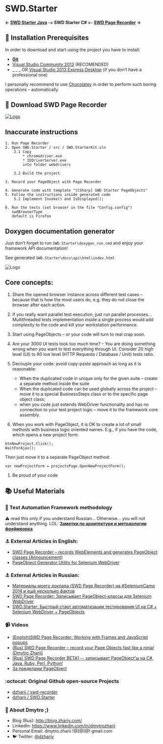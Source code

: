 SWD.Starter
===========

#### ← [SWD Starter Java](https://github.com/dzharii/Swd.StarterJ) -= SWD Starter C# =- [SWD Page Recorder](https://github.com/dzharii/swd-recorder) →

## :apple: Installation Prerequisites 
In order to download and start using the project you have to install:  

* **[Git]( http://git-scm.com/)** 
* [Visual Studio Community 2013](https://www.visualstudio.com/en-us/products/visual-studio-community-vs.aspx) (RECOMENDED)
* _ _ _ OR [Visual Studio 2013 Express Desktop]( http://www.microsoft.com/en-US/download/details.aspx?id=40787) (if you don’t have a professional one) 

I personally recommend to use [Chocolatey]( https://chocolatey.org/) in order to perform such boring operations – automatically.

## :small_red_triangle_down: Download SWD Page Recorder

[![Logo](https://github.com/dzharii/SWD.Starter/raw/master/images/page-recorder.png)](https://github.com/dzharii/swd-recorder/releases)


## Inaccurate instructions

    1. Run Page Recorder
    2. Open SWD.Starter / src / SWD.StarterKit.sln
    	2.1 Copy 
    		* chromedriver.exe
    		* IEDriverServer.exe
    		into folder webdrivers
    	
    	2.2 Build the project

    3. Record your PageObject with Page Recorder
      
    4. Generate code with template "[CSharp] SWD Starter PageObjects"
    5. Follow the instructions inside generated code
    	5.1 Implement Invoke() and IsDisplayed();

    6. Run the tests (set browser in the file "Config.config")
       swdBrowserType
       default is Firefox


## Doxygen documentation generator

Just don’t forget to run `SWD.Starter\doxygen_run.cmd` and enjoy your framework API documentation!  

See generated `SWD.Starter\docs\api\html\index.html`

![Logo](https://github.com/dzharii/SWD.Starter/raw/master/images/doxy.png)

## Core concepts: 

1. Share the opened browser instance across different test cases – because that is how the most users do, e.g. they do not close the browser after each action.  
1. If you really want parallel test execution, just run parallel processes… Multithreaded tests implementation inside a single process would add complexity to the code and kill your workstation performance.  
1. Start using PageObjects – or your code will turn to real crap soon.   
1. Are your 3000 UI tests took too much time? – You are doing something wrong when you want to test everything through UI. Consider 20 high level (UI) to 80 low level (HTTP Requests / Database / Unit) tests ratio.   
1. Decouple your code: avoid copy-paste approach as long as it is reasonable: 
   * When the duplicated code in unique only for the given suite – create a separate method inside the suite
   * When the duplicated code can be used globally across the project – move it to a special BusinessSteps class or to the specific page object class; 
   * when you code just extends WebDriver functionality and has no connection to your test project logic – move it to the framework core assembly. 

1. When you work with PageObject, it is OK to create a lot of small methods with business logic oriented names. E.g., if you have the code, which opens a new project form: 
```
btnNewProject.Click();
WaitForAjax();
```
Then just move it to a separate PageObject method: 
```
var newProjectForm = projectsPage.OpenNewProjectForm();
```
1. Be proud of your code


## :books: Useful Materials

### :blue_book: Test Automation Framework methodology 


:warning: read this only if you understand Russian... Otherwise... you will not understand anything. LOL: **[Заметки по архитектуре и методологии фреймворка](https://github.com/dzharii/SWD.Starter/blob/master/methodology_all_in_one_rus.md)**


### :anchor: External Articles in English:

* [SWD Page Recorder – records WebElements and generates PageObject classes (Announcement)](https://groups.google.com/d/msg/selenium-users/epneoHaOymk/MjjhyoBcUf4J)
* [PageObject Generator Utility for Selenium WebDriver](http://unmesh.me/2013/08/29/pageobject-generator-utility-for-selenium-webdriver/)

### :anchor: External Articles in Russian:

* [Материалы моего доклада (SWD Page Recorder) на #SeleniumCamp 2014 и ещё несколько фактов]( http://blog.zhariy.com/2014/02/swd-page-recorder-seleniumcamp-2014.html)
* [SWD Page Recorder: Записывает PageObject-классы для Selenium WebDriver]( http://habrahabr.ru/post/191802/)
* [SWD.Starter: Быстрый старт автоматизации тестирования UI на C# + Selenium WebDriver + PageObjects]( http://habrahabr.ru/post/208822/)


### :video_camera: Videos

* [(English)SWD Page Recorder: Working with Frames and JavaScript popups]( https://www.youtube.com/watch?v=C4jnX0PF_mc)
* [(Rus) SWD Page Recorder – record your Page Objects fast like a ninja! (Dmytro Zharii)](https://www.youtube.com/watch?v=7B1RGt-MTuU)
* [(Rus) SWD Page Recorder BETA1 -- записывает PageObject'ы на C#, Java, Ruby, Perl, Python!]( https://www.youtube.com/watch?v=4Md_kC4Fdpg)
* [За пределами PageObject](http://blog.zhariy.com/2013/02/atdays-pageobject.html)

### :octocat: Original Github open-source Projects

* [dzharii / swd-recorder](https://github.com/dzharii/swd-recorder)
* [dzharii / SWD.Starter](https://github.com/dzharii/SWD.Starter)

### :mag_right: About Dmytro ;)

* Blog (Rus): http://blog.zhariy.com/
* LinkedIn: https://www.linkedin.com/in/dmytrozharii
* Personal Email: dmytro.zharii !@[@]@! gmail.com
* :bird: Twitter: [@dzhariy](https://twitter.com/dzhariy)

